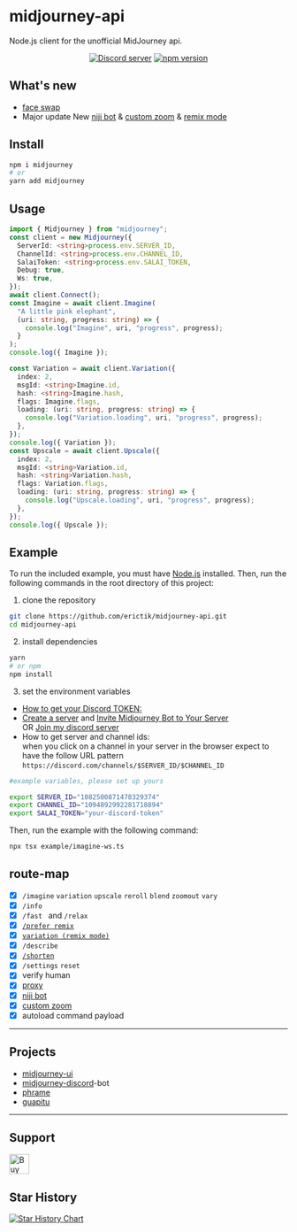# midjourney-api

Node.js client for the unofficial MidJourney api.

<div align="center">
	<p>
		<a href="https://discord.gg/GavuGHQbV4"><img src="https://img.shields.io/discord/1082500871478329374?color=5865F2&logo=discord&logoColor=white" alt="Discord server" /></a>
		<a href="https://www.npmjs.com/package/midjourney"><img src="https://img.shields.io/npm/v/midjourney.svg?maxAge=3600" alt="npm version" /></a>
	</p>
</div>

## What's new

- [face swap](https://github.com/erictik/midjourney-api/blob/main/example/faceswap.ts)
- Major update New [niji bot](https://github.com/erictik/midjourney-api/blob/main/example/imagine-niji.ts) & [custom zoom](https://github.com/erictik/midjourney-api/blob/main/example/customzoom.ts) & [remix mode](https://github.com/erictik/midjourney-api/blob/main/example/variation-ws.ts)

## Install

```bash
npm i midjourney
# or
yarn add midjourney
```

## Usage

```typescript
import { Midjourney } from "midjourney";
const client = new Midjourney({
  ServerId: <string>process.env.SERVER_ID,
  ChannelId: <string>process.env.CHANNEL_ID,
  SalaiToken: <string>process.env.SALAI_TOKEN,
  Debug: true,
  Ws: true,
});
await client.Connect();
const Imagine = await client.Imagine(
  "A little pink elephant",
  (uri: string, progress: string) => {
    console.log("Imagine", uri, "progress", progress);
  }
);
console.log({ Imagine });

const Variation = await client.Variation({
  index: 2,
  msgId: <string>Imagine.id,
  hash: <string>Imagine.hash,
  flags: Imagine.flags,
  loading: (uri: string, progress: string) => {
    console.log("Variation.loading", uri, "progress", progress);
  },
});
console.log({ Variation });
const Upscale = await client.Upscale({
  index: 2,
  msgId: <string>Variation.id,
  hash: <string>Variation.hash,
  flags: Variation.flags,
  loading: (uri: string, progress: string) => {
    console.log("Upscale.loading", uri, "progress", progress);
  },
});
console.log({ Upscale });
```

## Example

To run the included example, you must have [Node.js](https://nodejs.org/en/) installed. Then, run the following commands in the root directory of this project:

1. clone the repository

```bash
git clone https://github.com/erictik/midjourney-api.git
cd midjourney-api
```

2. install dependencies

```bash
yarn
# or npm
npm install
```

3. set the environment variables

- [How to get your Discord TOKEN:](https://www.androidauthority.com/get-discord-token-3149920/)
- [Create a server](https://discord.com/blog/starting-your-first-discord-server) and [Invite Midjourney Bot to Your Server](https://docs.midjourney.com/docs/invite-the-bot)  
  OR [Join my discord server](https://discord.com/invite/GavuGHQbV4)
- How to get server and channel ids:  
  when you click on a channel in your server in the browser expect to have the follow URL pattern `https://discord.com/channels/$SERVER_ID/$CHANNEL_ID`

```bash
#example variables, please set up yours

export SERVER_ID="1082500871478329374"
export CHANNEL_ID="1094892992281718894"
export SALAI_TOKEN="your-discord-token"
```

Then, run the example with the following command:

```bash
npx tsx example/imagine-ws.ts
```

## route-map

- [x] `/imagine` `variation` `upscale` `reroll` `blend` `zoomout` `vary`
- [x] `/info`
- [x] `/fast ` and `/relax `
- [x] [`/prefer remix`](https://github.com/erictik/midjourney-api/blob/main/example/prefer-remix.ts)
- [x] [`variation (remix mode)`](https://github.com/erictik/midjourney-api/blob/main/example/variation-ws.ts)
- [x] `/describe`
- [x] [`/shorten`](https://github.com/erictik/midjourney-api/blob/main/example/shorten.ts)
- [x] `/settings` `reset`
- [x] verify human
- [x] [proxy](https://github.com/erictik/midjourney-discord/blob/main/examples/proxy.ts)
- [x] [niji bot](https://github.com/erictik/midjourney-api/blob/main/example/imagine-niji.ts)
- [x] [custom zoom](https://github.com/erictik/midjourney-api/blob/main/example/customzoom.ts)
- [x] autoload command payload

---

## Projects

- [midjourney-ui](https://github.com/erictik/midjourney-ui/)
- [midjourney-discord](https://github.com/erictik/midjourney-discord)-bot
- [phrame](https://github.com/jakowenko/phrame)
- [guapitu](https://www.guapitu.com/zh/draw?code=RRXQNF)

---

## Support

<a href='https://ko-fi.com/erictik' target='_blank'><img height='36' style='border:0px;height:36px;' src='https://storage.ko-fi.com/cdn/kofi1.png?v=3' border='0' alt='Buy Me a Coffee' /></a>

## Star History

[![Star History Chart](https://api.star-history.com/svg?repos=erictik/midjourney-api&type=Date)](https://star-history.com/#erictik/midjourney-api&Date)
